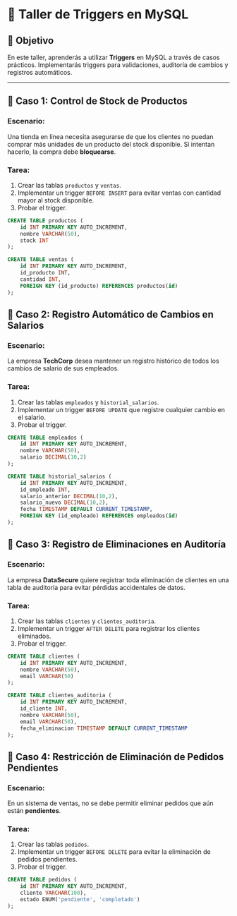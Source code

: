 # 🚀 **Taller de Triggers en MySQL**

## 📌 **Objetivo**

En este taller, aprenderás a utilizar **Triggers** en MySQL a través de casos prácticos. Implementarás triggers para validaciones, auditoría de cambios y registros automáticos.

------

## **🔹 Caso 1: Control de Stock de Productos**

### **Escenario:**

Una tienda en línea necesita asegurarse de que los clientes no puedan comprar más unidades de un producto del stock disponible. Si intentan hacerlo, la compra debe **bloquearse**.

### **Tarea:**

1. Crear las tablas `productos` y `ventas`.
2. Implementar un trigger `BEFORE INSERT` para evitar ventas con cantidad mayor al stock disponible.
3. Probar el trigger.

```sql
CREATE TABLE productos (
    id INT PRIMARY KEY AUTO_INCREMENT,
    nombre VARCHAR(50),
    stock INT
);

CREATE TABLE ventas (
    id INT PRIMARY KEY AUTO_INCREMENT,
    id_producto INT,
    cantidad INT,
    FOREIGN KEY (id_producto) REFERENCES productos(id)
);
```

## **🔹 Caso 2: Registro Automático de Cambios en Salarios**

### **Escenario:**

La empresa **TechCorp** desea mantener un registro histórico de todos los cambios de salario de sus empleados.

### **Tarea:**

1. Crear las tablas `empleados` y `historial_salarios`.
2. Implementar un trigger `BEFORE UPDATE` que registre cualquier cambio en el salario.
3. Probar el trigger.

```sql
CREATE TABLE empleados (
    id INT PRIMARY KEY AUTO_INCREMENT,
    nombre VARCHAR(50),
    salario DECIMAL(10,2)
);

CREATE TABLE historial_salarios (
    id INT PRIMARY KEY AUTO_INCREMENT,
    id_empleado INT,
    salario_anterior DECIMAL(10,2),
    salario_nuevo DECIMAL(10,2),
    fecha TIMESTAMP DEFAULT CURRENT_TIMESTAMP,
    FOREIGN KEY (id_empleado) REFERENCES empleados(id)
);
```

## **🔹 Caso 3: Registro de Eliminaciones en Auditoría**

### **Escenario:**

La empresa **DataSecure** quiere registrar toda eliminación de clientes en una tabla de auditoría para evitar pérdidas accidentales de datos.

### **Tarea:**

1. Crear las tablas `clientes` y `clientes_auditoria`.
2. Implementar un trigger `AFTER DELETE` para registrar los clientes eliminados.
3. Probar el trigger.

```sql
CREATE TABLE clientes (
    id INT PRIMARY KEY AUTO_INCREMENT,
    nombre VARCHAR(50),
    email VARCHAR(50)
);

CREATE TABLE clientes_auditoria (
    id INT PRIMARY KEY AUTO_INCREMENT,
    id_cliente INT,
    nombre VARCHAR(50),
    email VARCHAR(50),
    fecha_eliminacion TIMESTAMP DEFAULT CURRENT_TIMESTAMP
);
```

## **🔹 Caso 4: Restricción de Eliminación de Pedidos Pendientes**

### **Escenario:**

En un sistema de ventas, no se debe permitir eliminar pedidos que aún están **pendientes**.

### **Tarea:**

1. Crear las tablas `pedidos`.
2. Implementar un trigger `BEFORE DELETE` para evitar la eliminación de pedidos pendientes.
3. Probar el trigger.

```sql
CREATE TABLE pedidos (
    id INT PRIMARY KEY AUTO_INCREMENT,
    cliente VARCHAR(100),
    estado ENUM('pendiente', 'completado')
);
```

